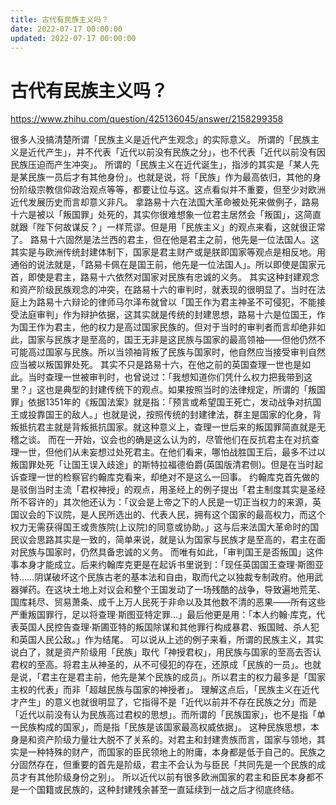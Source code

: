 ```yaml
---
title: 古代有民族主义吗？
date: 2022-07-17 00:00:00
updated: 2022-07-17 00:00:00
---
```


# 古代有民族主义吗？

https://www.zhihu.com/question/425136045/answer/2158299358

很多人没搞清楚所谓「民族主义是近代产生观念」的实际意义。
所谓的「民族主义是近代产生」，并不代表「近代以前没有民族之分」，也不代表「近代以前没有因民族压迫而产生冲突」。
所谓的「民族主义在近代诞生」，指涉的其实是「某人先是某民族一员后才有其他身份」。也就是说，将「民族」作为最高依归，其他的身份阶级宗教信仰政治观点等等，都要让位与这。这点看似并不重要，但至少对欧洲近代发展历史而言却意义非凡。
拿路易十六在法国大革命被处死来做例子，路易十六是被以「叛国罪」处死的，其实你很难想象一位君主居然会「叛国」，这简直就跟「陛下何故谋反？」一样荒谬。但是用「民族主义」的观点来看，这就很正常了。
路易十六固然是法兰西的君主，但在他是君主之前，他先是一位法国人。这其实是与欧洲传统封建体制下，国家是君主财产或是朕即国家等观点是相反地。用通俗的说法就是，「路易卡佩在是国王前，他先是一位法国人」。所以即使是国家元首，即使是君主，路易十六依然对国家对民族有忠诚的义务。
其实这种封建观念和资产阶级民族观念的冲突，在路易十六的审判时，就表现的很明显了。当时在法庭上为路易十六辩论的律师马尔泽布就曾以「国王作为君主神圣不可侵犯，不能接受法庭审判」作为辩护依据，这其实就是传统的封建思想，路易十六是位国王，作为国王作为君主，他的权力是高过国家民族的。但对于当时的审判者而言却绝非如此，国家与民族才是至高的，国王无非是这民族与国家的最高领袖——但他仍然不可能高过国家与民族。所以当领袖背叛了民族与国家时，他自然应当接受审判自然应当被以叛国罪处死。
其实不只是路易十六，在他之前的英国查理一世也是如此。当时查理一世被审判时，也曾说过：「我想知道你们凭什么权力把我带到这里？」这也是典型的封建传统下的观点。如果按照当时的法律规定，所谓的「叛国罪」依据1351年的《叛国法案》就是指：「预言或希望国王死亡，发动战争对抗国王或投靠国王的敌人。」也就是说，按照传统的封建律法，群主是国家的化身，背叛抵抗君主就是背叛抵抗国家。就这种意义上，查理一世后来的叛国罪简直就是无稽之谈。
而在一开始，议会也的确是这么认为的，尽管他们在反抗君主在对抗查理一世，但他们从未妄想过处死君主。在他们看来，哪怕战胜国王后，最多不过以叛国罪处死「让国王误入歧途」的斯特拉福德伯爵(英国版清君侧)。但是在当时起诉查理一世的检察官约翰库克看来，却绝对不是这么一回事。
约翰库克首先做的是驳倒当时主流「君权神授」的观点，用圣经上的例子提出「君主制度其实是圣经所不容许的」其次他还认为：「议会是上帝之下的人民是一切正当权力的来源，英国议会的下议院，是人民所选出的、代表人民，拥有这个国家的最高权力，而这个权力无需获得国王或贵族院(上议院)的同意或协助。」这与后来法国大革命时的国民议会思路其实是一致的，简单来说，就是认为国家与民族才是至高的，君主在面对民族与国家时，仍然具备忠诚的义务。
而唯有如此，「审判国王是否叛国」这件事本身才能成立。后来约翰库克更是在起诉书里说到：「现任英国国王查理·斯图亚特……阴谋破坏这个民族古老的基本法和自由，取而代之以独裁专制政府。他用武器弹药。在这块土地上对议会和整个王国发动了一场残酷的战争，导致遍地荒芜、国库耗尽、贸易萧条、成千上万人民死于非命以及其他数不清的恶果——所有这些严重叛国罪行，足以将查理·斯图亚特定罪...」最后他更是用：「本人约翰·库克，代表英国人民控告查理·斯圃亚特的叛国除谋和其他罪行构成暴君、叛国贼、杀人犯和英国人民公敌。」作为结尾。
可以说从上述的例子来看，所谓的民族主义，其实说白了，就是资产阶级用「民族」取代「神授君权」，用民族与国家的至高去否认君权的至高。将君主从神圣的，从不可侵犯的存在，还原成「民族的一员」。也就是说，「君主在是君主前，他先是某个民族的成员」。所以君主的权力最多是「国家主权的代表」而非「超越民族与国家的神授者」。
理解这点后，「民族主义在近代才产生」的意义也就很明显了，它指得不是「近代以前并不存在民族之分」而是「近代以前没有认为民族高过君权的思想」。而所谓的「民族国家」，也不是指「单一民族构成的国家」，而是指「民族是该国家最高权威依据」。
这种民族思想，本身是和资产阶级力量壮大脱不了关系的。对君主和封建贵族而言，国家与领地，其实是一种特殊的财产，而国家的臣民领地上的附庸，本身都是低于自己的。民族之分固然存在，但重要的首先是阶级，君主不会认为与臣民「共同先是一个民族的成员才有其他阶级身份之别」。
所以近代以前有很多欧洲国家的君主和臣民本身都不是一个国籍或民族的，这种封建残余甚至一直延续到一战之后才彻底终结。

